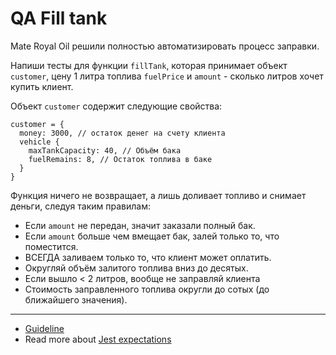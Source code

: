 # QA Fill tank
Mate Royal Oil решили полностью автоматизировать процесс заправки.

Напиши тесты для функции `fillTank`, которая принимает объект `customer`, цену 1
литра топлива `fuelPrice` и `amount` - сколько литров хочет купить клиент.

Объект `customer` содержит следующие свойства:
```
customer = {
  money: 3000, // остаток денег на счету клиента
  vehicle {
    maxTankCapacity: 40, // Объём бака
    fuelRemains: 8, // Остаток топлива в баке
  }
}
```

Функция ничего не возвращает, а лишь доливает топливо и снимает деньги, следуя
таким правилам:

- Если `amount` не передан, значит заказали полный бак.
- Если `amount` больше чем вмещает бак, залей только то, что поместится.
- ВСЕГДА заливаем только то, что клиент может оплатить.
- Округляй объём залитого топлива вниз до десятых.
- Если вышло < 2 литров, вообще не заправляй клиента
- Стоимость заправленного топлива округли до сотых (до ближайшего значения).

---
- [Guideline](https://github.com/mate-academy/js_task-guideline/blob/master/README.md)
- Read more about [Jest expectations](https://jestjs.io/uk/docs/expect)
